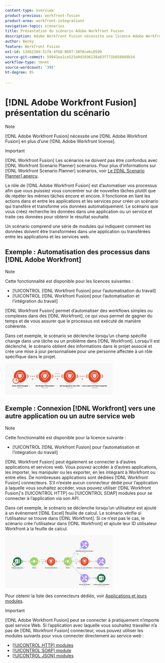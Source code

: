 ```yaml
---
content-type: overview
product-previous: workfront-fusion
product-area: workfront-integrations
navigation-topic: scenarios
title: Présentation du scénario Adobe Workfront Fusion
description: Adobe Workfront Fusion nécessite une licence Adobe Workfront Fusion en plus d’une licence Adobe Workfront.
author: Becky
feature: Workfront Fusion
exl-id: 13d6230d-51f6-4f68-8697-30f8ce6c8599
source-git-commit: 59941ea1ce523a0d1036138a83f771b058049b34
workflow-type: tm+mt
source-wordcount: '395'
ht-degree: 0%

---
```


# [!DNL Adobe Workfront Fusion] présentation du scénario

>[!NOTE]
>
>[!DNL Adobe Workfront Fusion] nécessite une [!DNL Adobe Workfront Fusion] en plus d’une [!DNL Adobe Workfront license].

>[!IMPORTANT]
>
>[!DNL Workfront Fusion] Les scénarios ne doivent pas être confondus avec [!DNL Workfront Scenario Planner] scénarios. Pour plus d’informations sur [!DNL Workfront Scenario Planner] scénarios, voir [Le [!DNL Scenario Planner] aperçu](../../scenario-planner/scenario-planner-overview.md).

Le rôle de [!DNL Adobe Workfront Fusion] est d’automatiser vos processus afin que vous puissiez vous concentrer sur de nouvelles tâches plutôt que de répéter les mêmes tâches encore et encore. Il fonctionne en liant les actions dans et entre les applications et les services pour créer un scénario qui transfère et transforme vos données automatiquement. Le scénario que vous créez recherche les données dans une application ou un service et traite ces données pour obtenir le résultat souhaité.

Un scénario comprend une série de modules qui indiquent comment les données doivent être transformées dans une application ou transférées entre les applications et les services web.

## Exemple : Automatisation des processus dans [!DNL Adobe Workfront]

>[!NOTE]
>
>Cette fonctionnalité est disponible pour les licences suivantes :
>
>* [!UICONTROL [!DNL Workfront Fusion] pour l’automatisation du travail]
>* [!UICONTROL [!DNL Workfront Fusion] pour l’automatisation et l’intégration du travail]
>


[!DNL Workfront Fusion] permet d’automatiser des workflows simples ou complexes dans des [!DNL Workfront], ce qui vous permet de gagner du temps et de vous assurer que le processus est exécuté de manière cohérente.

Dans cet exemple, le scénario se déclenche lorsqu’un champ spécifié change dans une tâche ou un problème dans [!DNL Workfront]. Lorsqu’il est déclenché, le scénario obtient des informations dans le projet associé et crée une mise à jour personnalisée pour une personne affectée à un rôle spécifique dans le projet.

![](assets/fusion-template-example-350x102.png)

## Exemple : Connexion [!DNL Workfront] vers une autre application ou un autre service web

>[!NOTE]
>
>Cette fonctionnalité est disponible pour la licence suivante :
>
>* [!UICONTROL [!DNL Workfront Fusion] pour l’automatisation et l’intégration du travail]
>


[!DNL Workfront Fusion] peut également se connecter à d’autres applications et services web. Vous pouvez accéder à d’autres applications, les importer, les manipuler ou les exporter, en les intégrant à Workfront ou entre elles. De nombreuses applications sont dédiées [!DNL Workfront Fusion] connecteurs. S’il n’existe aucun connecteur dédié pour l’application à laquelle vous souhaitez accéder, vous pouvez utiliser [!DNL Workfront Fusion]&#39;s [!UICONTROL HTTP] ou [!UICONTROL SOAP] modules pour se connecter à l’application via son API.

Dans cet exemple, le scénario se déclenche lorsqu’un utilisateur est ajouté à un événement [!DNL Excel] feuille de calcul. Le scénario vérifie si l’utilisateur se trouve dans [!DNL Workfront]. Si ce n’est pas le cas, le scénario crée l’utilisateur dans [!DNL Workfront] et ajoute leur ID utilisateur Workfront à la feuille de calcul.

![](assets/fusion-integration-example--350x171.png)

Pour obtenir la liste des connecteurs dédiés, voir [Applications et leurs modules](../../workfront-fusion/apps-and-their-modules/apps-and-their-modules.md).

>[!IMPORTANT]
>
>[!DNL Adobe Workfront Fusion] peut se connecter à pratiquement n’importe quel service Web. Si l’application avec laquelle vous souhaitez travailler n’a pas de [!DNL Workfront Fusion] connecteur, vous pouvez utiliser les modules suivants pour vous connecter directement au service web :
>
>* [[!UICONTROL HTTP] modules](../../workfront-fusion/apps-and-their-modules/http-modules/http-modules-1.md)
>* [[!UICONTROL SOAP] module](../../workfront-fusion/apps-and-their-modules/soap-module.md)
>* [[!UICONTROL JSON] modules](../../workfront-fusion/apps-and-their-modules/json-modules.md)
>

